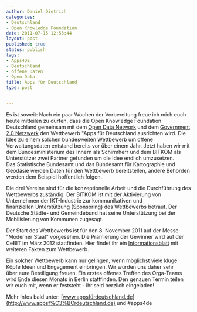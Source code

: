 ```yaml
---
author: Daniel Dietrich
categories:
- Deutschland
- Open Knowledge Foundation
date: 2011-07-15 12:53:44
layout: post
published: true
status: publish
tags:
- Apps4DE
- Deutschland
- offene Daten
- Open Data
title: Apps für Deutschland
type: post


---
```


Es ist soweit: Nach ein paar Wochen der Vorbereitung freue ich mich euch heute mitteilen zu dürfen, dass die Open Knowledge Foundation Deutschland gemeinsam mit dem [Open Data Network](http://opendata-network.org) und dem [Government 2.0 Netzwerk](http://gov20.de) den Wettbewerb "Apps für Deutschland ausrichten wird. Die Idee zu einem solchen bundesweiten Wettbewerb um offene Verwaltungsdaten entstand bereits vor über einem Jahr. Jetzt haben wir mit dem Bundesministerium des Innern als Schirmherr und dem BITKOM als Unterstützer zwei Partner gefunden um die Idee endlich umzusetzen. Das Statistische Bundesamt und das Bundesamt für Kartographie und Geodäsie werden Daten für den Wettbewerb bereitstellen, andere Behörden werden dem Beispiel hoffentlich folgen.

Die drei Vereine sind für die konzeptionelle Arbeit und die Durchführung des Wettbewerbs zuständig. Der BITKOM ist mit der Aktivierung von Unternehmen der IKT-Industrie zur kommunikativen und finanziellen Unterstützung (Sponsoring) des Wettbewerbs betraut. Der Deutsche Städte- und Gemeindebund hat seine Unterstützung bei der Mobilisierung von Kommunen zugesagt.

Der Start des Wettbewerbs ist für den 8. November 2011 auf der Messe "Moderner Staat" vorgesehen. Die Prämierung der Gewinner wird auf der CeBIT im März 2012 stattfinden. Hier findet ihr ein [Informationsblatt](/files/blog/2011/07/Infoblatt-Open-Data-Apps-Wettbewerb.pdf) mit weiteren Fakten zum Wettbewerb.

Ein solcher Wettbewerb kann nur gelingen, wenn möglichst viele kluge Köpfe Ideen und Engagement einbringen. Wir würden uns daher sehr über eure Beteiligung freuen. Ein erstes offenes Treffen des Orga-Teams wird Ende diesen Monats in Berlin stattfinden. Den genauen Termin teilen wir euch mit, wenn er feststeht - ihr seid herzlich eingeladen!

Mehr Infos bald unter: [www.appsfürdeutschland.de](http://www.appsf%C3%BCrdeutschland.de) und #apps4de